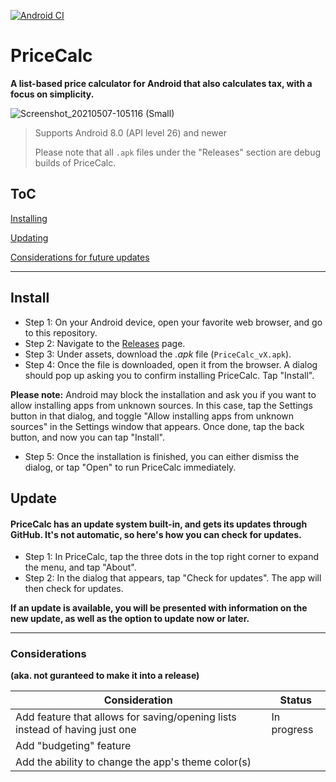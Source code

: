 [![Android CI](https://github.com/JosephM101/PriceCalc/actions/workflows/android.yml/badge.svg)](https://github.com/JosephM101/PriceCalc/actions/workflows/android.yml)

# PriceCalc
**A list-based price calculator for Android that also calculates tax, with a focus on simplicity.**

![Screenshot_20210507-105116 (Small)](https://user-images.githubusercontent.com/28277730/117469102-5df53800-af23-11eb-99a9-d2292b5d8854.png)

> Supports Android 8.0 (API level 26) and newer
> 
> Please note that all `.apk` files under the "Releases" section are debug builds of PriceCalc.

## ToC

[Installing](#install)

[Updating](#update)

[Considerations for future updates](#considerations)


- - - -

## Install
- Step 1: On your Android device, open your favorite web browser, and go to this repository.
- Step 2: Navigate to the [Releases](https://github.com/JosephM101/PriceCalc/releases/latest "Go to latest PriceCalc release") page.
- Step 3: Under assets, download the *.apk* file (`PriceCalc_vX.apk`).
- Step 4: Once the file is downloaded, open it from the browser. A dialog should pop up asking you to confirm installing PriceCalc. Tap "Install".

**Please note:** Android may block the installation and ask you if you want to allow installing apps from unknown sources. In this case, tap the Settings button in that dialog, and toggle "Allow installing apps from unknown sources" in the Settings window that appears. Once done, tap the back button, and now you can tap "Install".

- Step 5: Once the installation is finished, you can either dismiss the dialog, or tap "Open" to run PriceCalc immediately.

## Update
#### PriceCalc has an update system built-in, and gets its updates through GitHub. It's not automatic, so here's how you can check for updates.

- Step 1: In PriceCalc, tap the three dots in the top right corner to expand the menu, and tap "About".
- Step 2: In the dialog that appears, tap "Check for updates". The app will then check for updates.

**If an update is available, you will be presented with information on the new update, as well as the option to update now or later.**


- - - -

### Considerations
**(aka. not guranteed to make it into a release)**

Consideration  | Status
------------- | -------------
Add feature that allows for saving/opening lists instead of having just one  |  In progress
Add "budgeting" feature |
Add the ability to change the app's theme color(s) |
